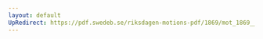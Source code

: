 ```yaml
---
layout: default
UpRedirect: https://pdf.swedeb.se/riksdagen-motions-pdf/1869/mot_1869__ak__00065/mot_1869__ak__00065_002.pdf
---
```

